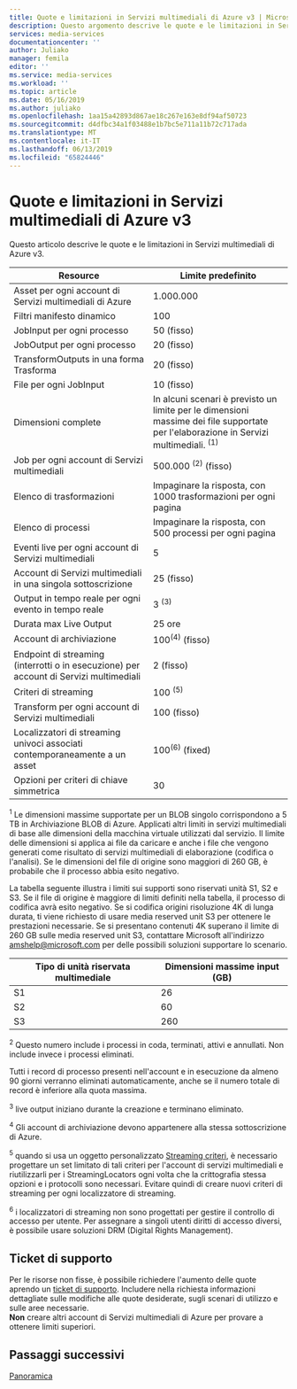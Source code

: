```yaml
---
title: Quote e limitazioni in Servizi multimediali di Azure v3 | Microsoft Docs
description: Questo argomento descrive le quote e le limitazioni in Servizi multimediali di Azure v3.
services: media-services
documentationcenter: ''
author: Juliako
manager: femila
editor: ''
ms.service: media-services
ms.workload: ''
ms.topic: article
ms.date: 05/16/2019
ms.author: juliako
ms.openlocfilehash: 1aa15a42893d867ae18c267e163e8df94af50723
ms.sourcegitcommit: d4dfbc34a1f03488e1b7bc5e711a11b72c717ada
ms.translationtype: MT
ms.contentlocale: it-IT
ms.lasthandoff: 06/13/2019
ms.locfileid: "65824446"
---
```

# <a name="quotas-and-limitations-in-azure-media-services-v3"></a>Quote e limitazioni in Servizi multimediali di Azure v3

Questo articolo descrive le quote e le limitazioni in Servizi multimediali di Azure v3.

| Resource | Limite predefinito | 
| --- | --- | 
| Asset per ogni account di Servizi multimediali di Azure | 1\.000.000|
| Filtri manifesto dinamico|100|
| JobInput per ogni processo | 50 (fisso)|
| JobOutput per ogni processo | 20 (fisso) |
| TransformOutputs in una forma Trasforma | 20 (fisso) |
| File per ogni JobInput|10 (fisso)|
| Dimensioni complete| In alcuni scenari è previsto un limite per le dimensioni massime dei file supportate per l'elaborazione in Servizi multimediali. <sup>(1)</sup> |
| Job per ogni account di Servizi multimediali | 500\.000 <sup>(2)</sup> (fisso)|
| Elenco di trasformazioni|Impaginare la risposta, con 1000 trasformazioni per ogni pagina|
| Elenco di processi|Impaginare la risposta, con 500 processi per ogni pagina|
| Eventi live per ogni account di Servizi multimediali |5|
| Account di Servizi multimediali in una singola sottoscrizione | 25 (fisso) |
| Output in tempo reale per ogni evento in tempo reale |3 <sup>(3)</sup> |
| Durata max Live Output | 25 ore |
| Account di archiviazione | 100<sup>(4)</sup> (fisso) |
| Endpoint di streaming (interrotti o in esecuzione) per account di Servizi multimediali|2 (fisso)|
| Criteri di streaming | 100 <sup>(5)</sup> |
| Transform per ogni account di Servizi multimediali | 100 (fisso)|
| Localizzatori di streaming univoci associati contemporaneamente a un asset | 100<sup>(6)</sup> (fixed) |
| Opzioni per criteri di chiave simmetrica |30 | 

<sup>1</sup> Le dimensioni massime supportate per un BLOB singolo corrispondono a 5 TB in Archiviazione BLOB di Azure. Applicati altri limiti in servizi multimediali di base alle dimensioni della macchina virtuale utilizzati dal servizio. Il limite delle dimensioni si applica ai file da caricare e anche i file che vengono generati come risultato di servizi multimediali di elaborazione (codifica o l'analisi). Se le dimensioni del file di origine sono maggiori di 260 GB, è probabile che il processo abbia esito negativo. 

La tabella seguente illustra i limiti sui supporti sono riservati unità S1, S2 e S3. Se il file di origine è maggiore di limiti definiti nella tabella, il processo di codifica avrà esito negativo. Se si codifica origini risoluzione 4K di lunga durata, ti viene richiesto di usare media reserved unit S3 per ottenere le prestazioni necessarie. Se si presentano contenuti 4K superano il limite di 260 GB sulle media reserved unit S3, contattare Microsoft all'indirizzo amshelp@microsoft.com per delle possibili soluzioni supportare lo scenario.

|Tipo di unità riservata multimediale   |Dimensioni massime input (GB)|
|---|---|
|S1 |   26|
|S2 | 60|
|S3 |260|

<sup>2</sup> Questo numero include i processi in coda, terminati, attivi e annullati. Non include invece i processi eliminati. 

Tutti i record di processo presenti nell'account e in esecuzione da almeno 90 giorni verranno eliminati automaticamente, anche se il numero totale di record è inferiore alla quota massima. 

<sup>3</sup> live output iniziano durante la creazione e terminano eliminato.

<sup>4</sup> Gli account di archiviazione devono appartenere alla stessa sottoscrizione di Azure.

<sup>5</sup> quando si usa un oggetto personalizzato [Streaming criteri](https://docs.microsoft.com/rest/api/media/streamingpolicies), è necessario progettare un set limitato di tali criteri per l'account di servizi multimediali e riutilizzarli per i StreamingLocators ogni volta che la crittografia stessa opzioni e i protocolli sono necessari. Evitare quindi di creare nuovi criteri di streaming per ogni localizzatore di streaming.

<sup>6</sup> i localizzatori di streaming non sono progettati per gestire il controllo di accesso per utente. Per assegnare a singoli utenti diritti di accesso diversi, è possibile usare soluzioni DRM (Digital Rights Management).

## <a name="support-ticket"></a>Ticket di supporto

Per le risorse non fisse, è possibile richiedere l'aumento delle quote aprendo un [ticket di supporto](https://portal.azure.com/#blade/Microsoft_Azure_Support/HelpAndSupportBlade/newsupportrequest). Includere nella richiesta informazioni dettagliate sulle modifiche alle quote desiderate, sugli scenari di utilizzo e sulle aree necessarie. <br/>**Non** creare altri account di Servizi multimediali di Azure per provare a ottenere limiti superiori.

## <a name="next-steps"></a>Passaggi successivi

[Panoramica](media-services-overview.md)
